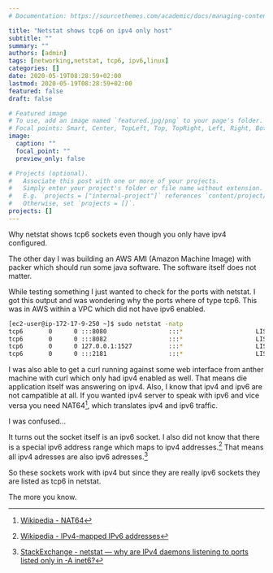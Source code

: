 ```yaml
---
# Documentation: https://sourcethemes.com/academic/docs/managing-content/

title: "Netstat shows tcp6 on ipv4 only host"
subtitle: ""
summary: ""
authors: [admin]
tags: [networking,netstat, tcp6, ipv6,linux]
categories: []
date: 2020-05-19T08:28:59+02:00
lastmod: 2020-05-19T08:28:59+02:00
featured: false
draft: false

# Featured image
# To use, add an image named `featured.jpg/png` to your page's folder.
# Focal points: Smart, Center, TopLeft, Top, TopRight, Left, Right, BottomLeft, Bottom, BottomRight.
image:
  caption: ""
  focal_point: ""
  preview_only: false

# Projects (optional).
#   Associate this post with one or more of your projects.
#   Simply enter your project's folder or file name without extension.
#   E.g. `projects = ["internal-project"]` references `content/project/deep-learning/index.md`.
#   Otherwise, set `projects = []`.
projects: []
---
```


Why netstat shows tcp6 sockets even though you only have ipv4 configured.

<!--more-->

The other day I was building an AWS AMI (Amazon Machine Image) with packer which should run some java software.
The software itself does not matter.

While testing something I just wanted to check for the ports with netstat.
I got this output and was wondering why the ports where of type tcp6.
This was in AWS within a VPC which did not have ipv6 enabled.

```bash
[ec2-user@ip-172-17-9-250 ~]$ sudo netstat -natp
tcp6       0      0 :::8080                 :::*                    LISTEN      3861/java
tcp6       0      0 :::8082                 :::*                    LISTEN      3860/java
tcp6       0      0 127.0.0.1:1527          :::*                    LISTEN      3859/java
tcp6       0      0 :::2181                 :::*                    LISTEN      3858/java
```

I was also able to get a curl running against some web interface from anther machine with curl which only had ipv4 enabled as well.
That means die application itself was answering on ipv4.
Also, I know that ipv4 and ipv6 are not campatible at all.
If you wanted ipv4 server to speak with ipv6 and vice versa you need NAT64[^1], which translates ipv4 and ipv6 traffic.

I was confused...

It turns out the socket itself is an ipv6 socket.
I also did not know that there is a special ipv6 address range which maps to ipv4 addresses.[^2]
That means all ipv4 adresses are also ipv6 adresses.[^3]

So these sockets work with ipv4 but since they are really ipv6 sockets they are listed as tcp6 in netstat.

The more you know.

[^1]: [Wikipedia - NAT64](https://en.wikipedia.org/wiki/NAT64)
[^2]: [Wikipedia - IPv4-mapped IPv6 addresses](https://en.wikipedia.org/wiki/IPv6#IPv4-mapped_IPv6_addresses)
[^3]: [StackExchange - netstat — why are IPv4 daemons listening to ports listed only in -A inet6?](https://unix.stackexchange.com/questions/152612/netstat-why-are-ipv4-daemons-listening-to-ports-listed-only-in-a-inet6)